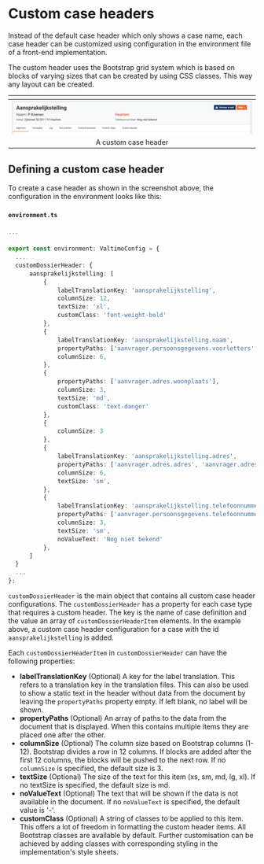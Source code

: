 # Custom case headers

Instead of the default case header which only shows a case name, each case header can be customized using configuration
in the environment file of a front-end implementation.

The custom header uses the Bootstrap grid system which is based on blocks of varying sizes that can be created by using 
CSS classes. This way any layout can be created. 

| <!-- -->                                          |
|---------------------------------------------------|
| ![Custom case header](img/custom-case-header.png) |
| <center>A custom case header</center>             |

## Defining a custom case header

To create a case header as shown in the screenshot above, the configuration in the environment looks like this:

#### **`environment.ts`**
  ```typescript
...

export const environment: ValtimoConfig = {
    ...
    customDossierHeader: {
        aansprakelijkstelling: [
            {
                labelTranslationKey: 'aansprakelijkstelling',
                columnSize: 12,
                textSize: 'xl',
                customClass: 'font-weight-bold'
            },
            {
                labelTranslationKey: 'aansprakelijkstelling.naam',
                propertyPaths: ['aanvrager.persoonsgegevens.voorletters', 'aanvrager.persoonsgegevens.achternaam'],
                columnSize: 6,
            },
            {
                propertyPaths: ['aanvrager.adres.woonplaats'],
                columnSize: 3,
                textSize: 'md',
                customClass: 'text-danger'
            },
            {
                columnSize: 3
            },
            {
                labelTranslationKey: 'aansprakelijkstelling.adres',
                propertyPaths: ['aanvrager.adres.adres', 'aanvrager.adres.huisnummer', 'aanvrager.adres.postcode', 'aanvrager.adres.woonplaats'],
                columnSize: 6,
                textSize: 'sm',
            },
            {
                labelTranslationKey: 'aansprakelijkstelling.telefoonnummer',
                propertyPaths: ['aanvrager.persoonsgegevens.telefoonnummer'],
                columnSize: 3,
                textSize: 'sm',
                noValueText: 'Nog niet bekend'
            },
        ]
    }
    ...
};
  ```

`customDossierHeader` is the main object that contains all custom case header configurations. The `customDossierHeader` 
has a property for each case type that requires a custom header. The key is the name of case definition and the
value an array of `customDossierHeaderItem` elements. In the example above, a custom case header configuration for a 
case with the id `aansprakelijkstelling` is added.

Each `customDossierHeaderItem` in `customDossierHeader` can have the following properties:

- **labelTranslationKey** (Optional) A key for the label translation. This refers to a translation key in the translation files.
This can also be used to show a static text in the header without data from the document by leaving the `propertyPaths`
property empty. If left blank, no label will be shown.
- **propertyPaths** (Optional) An array of paths to the data from the document that is displayed. When this contains multiple items
they are placed one after the other.
- **columnSize** (Optional) The column size based on Bootstrap columns (1-12). Bootstrap divides a row in 12 columns. If blocks are 
added after the first 12 columns, the blocks will be pushed to the next row. If no `columnSize` is specified, the 
default size is 3.
- **textSize** (Optional) The size of the text for this item (xs, sm, md, lg, xl). If no textSize is specified, the default size is
md.
- **noValueText** (Optional) The text that will be shown if the data is not available in the document. If no `noValueText` is
specified, the default value is '-'.
- **customClass** (Optional) A string of classes to be applied to this item. This offers a lot of freedom in formatting the custom
header items. All Bootstrap classes are available by default. Further customisation can be achieved by adding classes 
with corresponding styling in the implementation's style sheets.